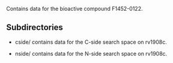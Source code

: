 Contains data for the bioactive compound F1452-0122.

## Subdirectories

- cside/ contains data for the C-side search space on rv1908c.

- nside/ contains data for the N-side search space on rv1908c.

